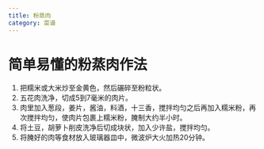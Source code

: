 ```yaml
---
title: 粉蒸肉
category: 菜谱
---
```


# 简单易懂的粉蒸肉作法

 1. 把糯米或大米炒至金黄色，然后碾碎至粉粒状。
 2. 五花肉洗净，切成5到7毫米的肉片。
 3. 肉里加入葱段，姜片，酱油，料酒，十三香，搅拌均匀之后再加入糯米粉，再次搅拌均匀，使肉片包裹上糯米粉，腌制大约半小时。
 4. 将土豆，胡萝卜削皮洗净后切成块状，加入少许盐，搅拌均匀。
 5. 将腌好的肉等食材放入玻璃器皿中，微波炉大火加热20分钟。
